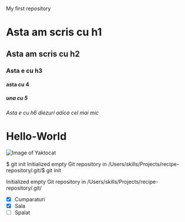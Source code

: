 My first repository

# Asta am scris cu h1

## Asta am scris cu h2
### Asta e cu h3
#### asta cu 4
##### una cu 5

###### Asta e cu h6 diezuri adica cel mai mic
# Hello-World

![Image of Yaktocat](https://octodex.github.com/images/yaktocat.png)

$ git init
Initialized empty Git repository in /Users/skills/Projects/recipe-repository/.git/$ git init

Initialized empty Git repository in /Users/skills/Projects/recipe-repository/.git/

- [x] Cumparaturi
- [x] Sala
- [ ] Spalat

